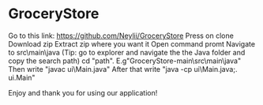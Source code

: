 # GroceryStore

Go to this link: https://github.com/Neylii/GroceryStore
Press on clone
Download zip
Extract zip where you want it
Open command promt
Navigate to src\main\java (Tip: go to explorer and navigate the the Java folder and copy the search path) cd "path". E.g"GroceryStore-main\src\main\java"
Then write "javac ui\Main.java"
After that write "java -cp ui\Main.java;. ui.Main"

Enjoy and thank you for using our application!
